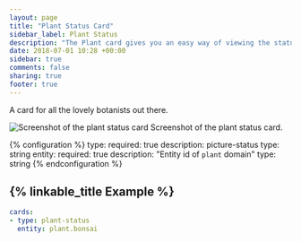 ```yaml
---
layout: page
title: "Plant Status Card"
sidebar_label: Plant Status
description: "The Plant card gives you an easy way of viewing the status of your plants"
date: 2018-07-01 10:28 +00:00
sidebar: true
comments: false
sharing: true
footer: true
---
```


A card for all the lovely botanists out there.

<p class='img'>
<img src='/images/lovelace/lovelace_plant_card.png' alt='Screenshot of the plant status card'>
Screenshot of the plant status card.
</p>

{% configuration %}
type:
  required: true
  description: picture-status
  type: string
entity:
  required: true
  description: "Entity id of `plant` domain"
  type: string
{% endconfiguration %}

## {% linkable_title Example %}

```yaml
cards:
- type: plant-status
  entity: plant.bonsai
```
